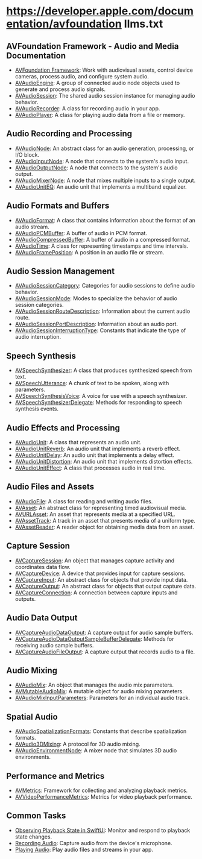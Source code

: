 # https://developer.apple.com/documentation/avfoundation llms.txt

## AVFoundation Framework - Audio and Media Documentation

- [AVFoundation Framework](https://developer.apple.com/documentation/avfoundation): Work with audiovisual assets, control device cameras, process audio, and configure system audio.
- [AVAudioEngine](https://developer.apple.com/documentation/avfoundation/avaudioengine): A group of connected audio node objects used to generate and process audio signals.
- [AVAudioSession](https://developer.apple.com/documentation/avfoundation/avaudiosession): The shared audio session instance for managing audio behavior.
- [AVAudioRecorder](https://developer.apple.com/documentation/avfoundation/avaudiorecorder): A class for recording audio in your app.
- [AVAudioPlayer](https://developer.apple.com/documentation/avfoundation/avaudioplayer): A class for playing audio data from a file or memory.

## Audio Recording and Processing
- [AVAudioNode](https://developer.apple.com/documentation/avfoundation/avaudionode): An abstract class for an audio generation, processing, or I/O block.
- [AVAudioInputNode](https://developer.apple.com/documentation/avfoundation/avaudioinputnode): A node that connects to the system's audio input.
- [AVAudioOutputNode](https://developer.apple.com/documentation/avfoundation/avaudiooutputnode): A node that connects to the system's audio output.
- [AVAudioMixerNode](https://developer.apple.com/documentation/avfoundation/avaudimixernode): A node that mixes multiple inputs to a single output.
- [AVAudioUnitEQ](https://developer.apple.com/documentation/avfoundation/avaudiouniteq): An audio unit that implements a multiband equalizer.

## Audio Formats and Buffers
- [AVAudioFormat](https://developer.apple.com/documentation/avfoundation/avaudioformat): A class that contains information about the format of an audio stream.
- [AVAudioPCMBuffer](https://developer.apple.com/documentation/avfoundation/avaudiopcmbuffer): A buffer of audio in PCM format.
- [AVAudioCompressedBuffer](https://developer.apple.com/documentation/avfoundation/avaudiocompressedbuffer): A buffer of audio in a compressed format.
- [AVAudioTime](https://developer.apple.com/documentation/avfoundation/avaudiotime): A class for representing timestamps and time intervals.
- [AVAudioFramePosition](https://developer.apple.com/documentation/avfoundation/avaudioframeposition): A position in an audio file or stream.

## Audio Session Management
- [AVAudioSessionCategory](https://developer.apple.com/documentation/avfoundation/avaudiosessioncategory): Categories for audio sessions to define audio behavior.
- [AVAudioSessionMode](https://developer.apple.com/documentation/avfoundation/avaudiosessionmode): Modes to specialize the behavior of audio session categories.
- [AVAudioSessionRouteDescription](https://developer.apple.com/documentation/avfoundation/avaudiosessionroutedescription): Information about the current audio route.
- [AVAudioSessionPortDescription](https://developer.apple.com/documentation/avfoundation/avaudiosessionportdescription): Information about an audio port.
- [AVAudioSessionInterruptionType](https://developer.apple.com/documentation/avfoundation/avaudiosessioninterruptiontype): Constants that indicate the type of audio interruption.

## Speech Synthesis
- [AVSpeechSynthesizer](https://developer.apple.com/documentation/avfoundation/avspeechsynthesizer): A class that produces synthesized speech from text.
- [AVSpeechUtterance](https://developer.apple.com/documentation/avfoundation/avspeechutterance): A chunk of text to be spoken, along with parameters.
- [AVSpeechSynthesisVoice](https://developer.apple.com/documentation/avfoundation/avspeechsynthesisvoice): A voice for use with a speech synthesizer.
- [AVSpeechSynthesizerDelegate](https://developer.apple.com/documentation/avfoundation/avspeechsynthesizerdelegate): Methods for responding to speech synthesis events.

## Audio Effects and Processing
- [AVAudioUnit](https://developer.apple.com/documentation/avfoundation/avaudiounit): A class that represents an audio unit.
- [AVAudioUnitReverb](https://developer.apple.com/documentation/avfoundation/avaudiounitreverb): An audio unit that implements a reverb effect.
- [AVAudioUnitDelay](https://developer.apple.com/documentation/avfoundation/avaudiounitdelay): An audio unit that implements a delay effect.
- [AVAudioUnitDistortion](https://developer.apple.com/documentation/avfoundation/avaudiounitdistortion): An audio unit that implements distortion effects.
- [AVAudioUnitEffect](https://developer.apple.com/documentation/avfoundation/avaudiouniteffect): A class that processes audio in real time.

## Audio Files and Assets
- [AVAudioFile](https://developer.apple.com/documentation/avfoundation/avaudiofile): A class for reading and writing audio files.
- [AVAsset](https://developer.apple.com/documentation/avfoundation/avasset): An abstract class for representing timed audiovisual media.
- [AVURLAsset](https://developer.apple.com/documentation/avfoundation/avurlasset): An asset that represents media at a specified URL.
- [AVAssetTrack](https://developer.apple.com/documentation/avfoundation/avassettrack): A track in an asset that presents media of a uniform type.
- [AVAssetReader](https://developer.apple.com/documentation/avfoundation/avassetreader): A reader object for obtaining media data from an asset.

## Capture Session
- [AVCaptureSession](https://developer.apple.com/documentation/avfoundation/avcapturesession): An object that manages capture activity and coordinates data flow.
- [AVCaptureDevice](https://developer.apple.com/documentation/avfoundation/avcapturedevice): A device that provides input for capture sessions.
- [AVCaptureInput](https://developer.apple.com/documentation/avfoundation/avcaptureinput): An abstract class for objects that provide input data.
- [AVCaptureOutput](https://developer.apple.com/documentation/avfoundation/avcaptureoutput): An abstract class for objects that output capture data.
- [AVCaptureConnection](https://developer.apple.com/documentation/avfoundation/avcaptureconnection): A connection between capture inputs and outputs.

## Audio Data Output
- [AVCaptureAudioDataOutput](https://developer.apple.com/documentation/avfoundation/avcaptureaudiodataoutput): A capture output for audio sample buffers.
- [AVCaptureAudioDataOutputSampleBufferDelegate](https://developer.apple.com/documentation/avfoundation/avcaptureaudiodataoutputsamplebufferdelegate): Methods for receiving audio sample buffers.
- [AVCaptureAudioFileOutput](https://developer.apple.com/documentation/avfoundation/avcaptureaudiofileoutput): A capture output that records audio to a file.

## Audio Mixing
- [AVAudioMix](https://developer.apple.com/documentation/avfoundation/avaudiomix): An object that manages the audio mix parameters.
- [AVMutableAudioMix](https://developer.apple.com/documentation/avfoundation/avmutableaudiomix): A mutable object for audio mixing parameters.
- [AVAudioMixInputParameters](https://developer.apple.com/documentation/avfoundation/avaudiomixinputparameters): Parameters for an individual audio track.

## Spatial Audio
- [AVAudioSpatializationFormats](https://developer.apple.com/documentation/avfoundation/avaudiospatializationformats): Constants that describe spatialization formats.
- [AVAudio3DMixing](https://developer.apple.com/documentation/avfoundation/avaudio3dmixing): A protocol for 3D audio mixing.
- [AVAudioEnvironmentNode](https://developer.apple.com/documentation/avfoundation/avaudioenvironmentnode): A mixer node that simulates 3D audio environments.

## Performance and Metrics
- [AVMetrics](https://developer.apple.com/documentation/avfoundation/avmetrics): Framework for collecting and analyzing playback metrics.
- [AVVideoPerformanceMetrics](https://developer.apple.com/documentation/avfoundation/avvideoperformancemetrics): Metrics for video playback performance.

## Common Tasks
- [Observing Playback State in SwiftUI](https://developer.apple.com/documentation/avfoundation/observing-playback-state-in-swiftui): Monitor and respond to playback state changes.
- [Recording Audio](https://developer.apple.com/documentation/avfoundation/audio_recording): Capture audio from the device's microphone.
- [Playing Audio](https://developer.apple.com/documentation/avfoundation/audio_playback): Play audio files and streams in your app.